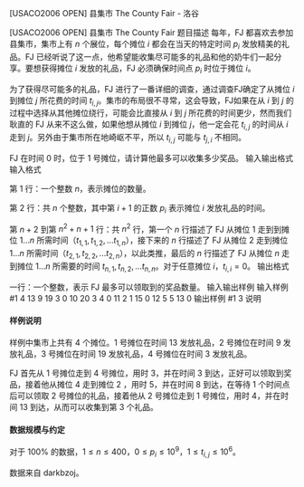 



[USACO2006 OPEN] 县集市 The County Fair - 洛谷














[USACO2006 OPEN] 县集市 The County Fair
题目描述
每年，FJ 都喜欢去参加县集市，集市上有 $n$ 个展位，每个摊位 $i$ 都会在当天的特定时间 $p_i$ 发放精美的礼品。FJ 已经听说了这一点，他希望能收集尽可能多的礼品和他的奶牛们一起分享。要想获得摊位 $i$ 发放的礼品，FJ 必须确保时间点 $p_i$ 时位于摊位 $i$。

为了获得尽可能多的礼品，FJ 进行了一番详细的调查，通过调查FJ确定了从摊位 $i$ 到摊位 $j$ 所花费的时间 $t_{i,j}$。集市的布局很不寻常，这会导致，FJ如果在从 $i$ 到 $j$ 的过程中选择从其他摊位绕行，可能会比直接从 $i$ 到 $j$ 所花费的时间更少，然而我们耿直的 FJ 从来不这么做，如果他想从摊位 $i$ 到摊位 $j$，他一定会花 $t_{i,j}$ 的时间从 $i$ 走到 $j$。另外由于集市所在地崎岖不平，所以 $t_{i,j}$ 可能与 $t_{j,i}$ 不相同。

FJ 在时间 $0$ 时，位于 $1$ 号摊位，请计算他最多可以收集多少奖品。
输入输出格式
输入格式

第 $1$ 行：一个整数 $n$，表示摊位的数量。

第 $2$ 行：共 $n$ 个整数，其中第 $i+1$ 的正数 $p_i$ 表示摊位 $i$ 发放礼品的时间。

第 $n+2$ 到第 $n^2+n+1$ 行：共 $n^2$ 行，第一个 $n$ 行描述了 FJ 从摊位 $1$ 走到到摊位 $1$...$n$ 所需时间（$t_{1,1},t_{1,2}, ...t_{1,n}$），接下来的 $n$ 行描述了 FJ 从摊位 $2$ 走到摊位 $1$...$n$ 所需时间（$t_{2,1},t_{2,2}, ...t_{2,n}$），以此类推，最后的 $n$ 行描述了 FJ 从摊位 $n$ 走到摊位 $1$...$n$ 所需要的时间 $t_{n,1},t_{n,2}, ...t_{n,n}$。对于任意摊位 $i$，$t_{i,i}=0$。
输出格式

一行：一个整数，表示 FJ 最多可以领取到的奖品数量。
输入输出样例
输入样例 #1
4
13
9
19
3
0
10
20
3
4
0
11
2
1
15
0
12
5
5
13
0
输出样例 #1
3
说明
#### 样例说明

样例中集市上共有 $4$ 个摊位。$1$ 号摊位在时间 $13$ 发放礼品，$2$ 号摊位在时间 $9$ 发放礼品，$3$ 号摊位在时间 $19$ 发放礼品，$4$ 号摊位在时间 $3$ 发放礼品。

FJ 首先从 $1$ 号摊位走到 $4$ 号摊位，用时 $3$，并在时间 $3$ 到达，正好可以领取到奖品，接着他从摊位 $4$ 走到摊位 $2$ ，用时 $5$，并在时间 $8$ 到达，在等待 $1$ 个时间点后可以领取 $2$ 号摊位的礼品，接着他从 $2$ 号摊位走到 $1$ 号摊位，用时 $4$，并在时间 $13$ 到达，从而可以收集到第 $3$ 个礼品。

#### 数据规模与约定

对于 $100\%$ 的数据，$1\le n\le 400$，$0\le p_i\le 10^9$，$1\le t_{i,j}\le 10^6$。

数据来自 darkbzoj。






